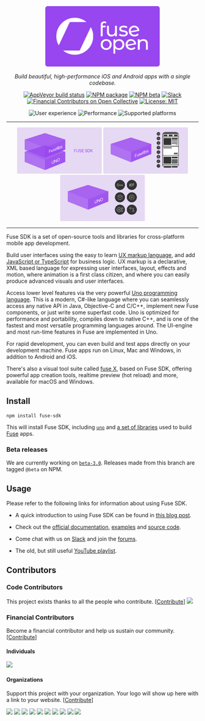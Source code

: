<p align="center"><a href="https://fuseopen.com"><img src="https://github.com/fuse-open/fuse-sdk/raw/8e2179ce599bb5db81db3841a472e8b298019029/img/fuseopen.png" alt="Fuse Open" width="300" /></a></p>
<p align="center"><em>Build beautiful, high-performance iOS and Android apps with a single codebase.</em></p>

<p align="center">
<a href="https://ci.appveyor.com/project/mortend/fuse-sdk/branch/master"><img src="https://img.shields.io/appveyor/ci/mortend/fuse-sdk/master.svg?logo=appveyor&amp;logoColor=silver&amp;style=flat-square" alt="AppVeyor build status"></a>
<a href="https://www.npmjs.com/package/fuse-sdk"><img src="https://img.shields.io/npm/v/fuse-sdk.svg?style=flat-square" alt="NPM package"></a>
<a href="https://www.npmjs.com/package/fuse-sdk"><img src="https://img.shields.io/npm/v/fuse-sdk/beta.svg?style=flat-square" alt="NPM beta"></a>
<a href="https://fusecommunity.slack.com/"><img src="https://img.shields.io/badge/chat-on slack-blue.svg?style=flat-square" alt="Slack"></a>
<a href="https://opencollective.com/fuse-open"><img src="https://opencollective.com/fuse-open/all/badge.svg?label=financial+contributors&amp;style=flat-square" alt="Financial Contributors on Open Collective"></a>
<a href="LICENSE.txt"><img src="https://img.shields.io/github/license/fuse-open/fuse-sdk.svg?style=flat-square" alt="License: MIT"></a>
</p>

<p align="center">
<img src="https://img.shields.io/badge/user experience-impressive-7F5AB6?style=flat-square" alt="User experience">
<img src="https://img.shields.io/badge/performance-excellent-7F5AB6?style=flat-square" alt="Performance">
<img src="https://img.shields.io/badge/supported platforms-Android | iOS | macOS | Linux | Windows-7F5AB6?style=flat-square" alt="Supported platforms">
</p>

---

<p align="center">
<a href="https://www.npmjs.com/package/fuse-sdk"><img src="https://github.com/fuse-open/fuse-sdk/raw/8e2179ce599bb5db81db3841a472e8b298019029/img/fuse_sdk.png" alt="Fuse SDK" width="222" /></a>
<a href="https://www.npmjs.com/package/@fuse-open/fuselibs"><img src="https://github.com/fuse-open/fuse-sdk/raw/8e2179ce599bb5db81db3841a472e8b298019029/img/fuselibs.png" alt="Fuselibs" width="222" /></a>
<a href="https://www.npmjs.com/package/@fuse-open/uno"><img src="https://github.com/fuse-open/fuse-sdk/raw/8e2179ce599bb5db81db3841a472e8b298019029/img/uno.png" alt="Uno" width="222" /></a>
</p>

---

Fuse SDK is a set of open-source tools and libraries for cross-platform mobile app development.

Build user interfaces using the easy to learn [UX markup language](https://fuseopen.com/docs/ux-markup/ux-markup.html), and add [JavaScript or TypeScript](https://fuseopen.com/docs/fusejs/fusejs.html) for business logic. UX markup is a declarative, XML based language for expressing user interfaces, layout, effects and motion, where animation is a first class citizen, and where you can easily produce advanced visuals and user interfaces.

Access lower level features via the very powerful [Uno programming language](https://fuseopen.com/docs/uno/uno-lang). This is a modern, C#-like language where you can seamlessly access any native API in Java, Objective-C and C/C++, implement new Fuse components, or just write some superfast code. Uno is optimized for performance and portability, compiles down to native C++, and is one of the fastest and most versatile programming languages around. The UI-engine and most run-time features in Fuse are implemented in Uno.

For rapid development, you can even build and test apps directly on your development machine. Fuse apps run on Linux, Mac and Windows, in addition to Android and iOS.

There's also a visual tool suite called [fuse X](https://fuse-x.com), based on Fuse SDK, offering powerful app creation tools, realtime preview (hot reload) and more, available for macOS and Windows.

## Install

```shell
npm install fuse-sdk
```

This will install Fuse SDK, including [`uno`](https://github.com/fuse-open/uno) and [a set of libraries](https://github.com/fuse-open/fuselibs) used to build [Fuse](https://fuseopen.com) apps.

### Beta releases

We are currently working on [`beta-3.0`](https://github.com/fuse-open/fuse-sdk/tree/beta-3.0). Releases made from this branch are tagged `@beta` on NPM.

## Usage

Please refer to the following links for information about using Fuse SDK.

* A quick introduction to using Fuse SDK can be found in [this blog post](https://medium.com/@mortendanielfornes/introducing-fuse-sdk-890180044c13).

* Check out the [official documentation](https://fuseopen.com/docs), [examples](https://fuseopen.com/examples/) and [source code](https://github.com/fuse-open).

* Come chat with us on [Slack](https://fusecommunity.slack.com/) and join the [forums](https://forums.fusetools.com/).

* The old, but still useful [YouTube playlist](https://www.youtube.com/playlist?list=PLdlqWm6b-XALJgM3fGa4q95Yipsgb8Q1o).

## Contributors

### Code Contributors

This project exists thanks to all the people who contribute. [[Contribute](CONTRIBUTING.md)]
<a href="https://github.com/fuse-open/fuse-sdk/graphs/contributors"><img src="https://opencollective.com/fuse-open/contributors.svg?width=890&button=false" /></a>

### Financial Contributors

Become a financial contributor and help us sustain our community. [[Contribute](https://opencollective.com/fuse-open/contribute)]

#### Individuals

<a href="https://opencollective.com/fuse-open"><img src="https://opencollective.com/fuse-open/individuals.svg?width=890"></a>

#### Organizations

Support this project with your organization. Your logo will show up here with a link to your website. [[Contribute](https://opencollective.com/fuse-open/contribute)]

<a href="https://opencollective.com/fuse-open/organization/0/website"><img src="https://opencollective.com/fuse-open/organization/0/avatar.svg"></a>
<a href="https://opencollective.com/fuse-open/organization/1/website"><img src="https://opencollective.com/fuse-open/organization/1/avatar.svg"></a>
<a href="https://opencollective.com/fuse-open/organization/2/website"><img src="https://opencollective.com/fuse-open/organization/2/avatar.svg"></a>
<a href="https://opencollective.com/fuse-open/organization/3/website"><img src="https://opencollective.com/fuse-open/organization/3/avatar.svg"></a>
<a href="https://opencollective.com/fuse-open/organization/4/website"><img src="https://opencollective.com/fuse-open/organization/4/avatar.svg"></a>
<a href="https://opencollective.com/fuse-open/organization/5/website"><img src="https://opencollective.com/fuse-open/organization/5/avatar.svg"></a>
<a href="https://opencollective.com/fuse-open/organization/6/website"><img src="https://opencollective.com/fuse-open/organization/6/avatar.svg"></a>
<a href="https://opencollective.com/fuse-open/organization/7/website"><img src="https://opencollective.com/fuse-open/organization/7/avatar.svg"></a>
<a href="https://opencollective.com/fuse-open/organization/8/website"><img src="https://opencollective.com/fuse-open/organization/8/avatar.svg"></a>
<a href="https://opencollective.com/fuse-open/organization/9/website"><img src="https://opencollective.com/fuse-open/organization/9/avatar.svg"></a>
